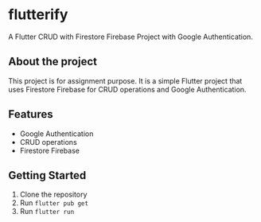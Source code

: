 # flutterify

A Flutter CRUD with Firestore Firebase Project with Google Authentication.

## About the project

This project is for assignment purpose. It is a simple Flutter project that uses Firestore Firebase for CRUD operations and Google Authentication.

## Features

- Google Authentication
- CRUD operations
- Firestore Firebase

## Getting Started

1. Clone the repository
2. Run `flutter pub get`
3. Run `flutter run`